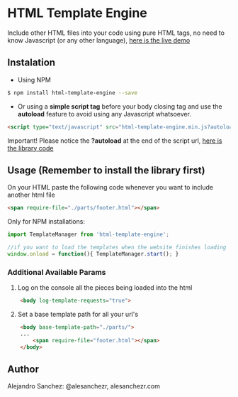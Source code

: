 # HTML Template Engine

Include other HTML files into your code using pure HTML tags, no need to know Javascript (or any other language), [here is the live demo](https://alesanchezr.github.io/html-template-engine/demo/)

## Instalation
- Using NPM
```sh
$ npm install html-template-engine --save
```
- Or using a **simple script tag** before your body closing tag and use the **autoload** feature to avoid using any Javascript whatsoever.
```html
<script type="text/javascript" src="html-template-engine.min.js?autoload"></script>
```
Important! Please notice the **?autoload** at the end of the script url, [here is the library code](../../tree/master/dist)

## Usage (Remember to install the library first)

On your HTML paste the following code whenever you want to include another html file
```html
<span require-file="./parts/footer.html"></span>
```

Only for NPM installations:
```js
import TemplateManager from 'html-template-engine';

//if you want to load the templates when the website finishes loading
window.onload = function(){ TemplateManager.start(); }
```

### Additional Available Params

1. Log on the console all the pieces being loaded into the html
```html
    <body log-template-requests="true">
```

2. Set a base template path for all your url's
```html
    <body base-template-path="./parts/">
    ...
        <span require-file="footer.html"></span>
    </body>
```

## Author

Alejandro Sanchez: @alesanchezr, alesanchezr.com
